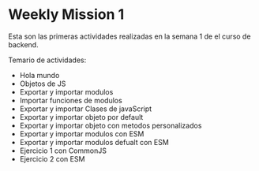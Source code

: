 # Weekly Mission 1
Esta son las primeras actividades realizadas en la semana 1 de el curso de backend.

Temario de actividades:
- Hola mundo
- Objetos de JS
- Exportar y importar modulos
- Importar funciones de modulos
- Exportar y importar Clases de javaScript
- Exportar y importar objeto por default
- Exportar y importar objeto con metodos personalizados
- Exportar y importar modulos con ESM
- Exportar y importar modulos defualt con ESM
- Ejercicio 1 con CommonJS
- Ejercicio 2 con ESM
